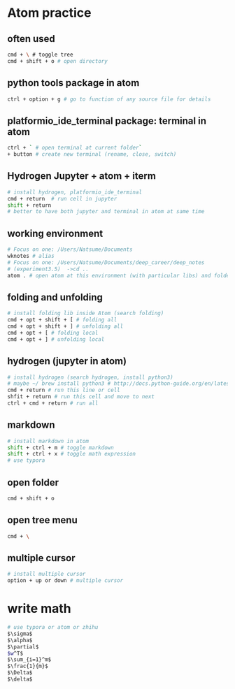 # Atom practice

## often used
```bash
cmd + \ # toggle tree
cmd + shift + o # open directory 
```

## python tools package in atom
```bash
ctrl + option + g # go to function of any source file for details

```
## platformio_ide_terminal package: terminal in atom
```bash
ctrl + ` # open terminal at current folder`
+ button # create new terminal (rename, close, switch)
```

## Hydrogen Jupyter + atom + iterm
```bash
# install hydrogen, platformio_ide_terminal
cmd + return  # run cell in jupyter
shift + return
# better to have both jupyter and terminal in atom at same time
```

## working environment
```bash
# Focus on one: /Users/Natsume/Documents
wknotes # alias
# Focus on one: /Users/Natsume/Documents/deep_career/deep_notes
# (experiment3.5)  ->cd ..
atom . # open atom at this environment (with particular libs) and folder
```

## folding and unfolding
```bash
# install folding lib inside Atom (search folding)
cmd + opt + shift + [ # folding all
cmd + opt + shift + ] # unfolding all
cmd + opt + [ # folding local
cmd + opt + ] # unfolding local
```

## hydrogen (jupyter in atom)
```bash
# install hydrogen (search hydrogen, install python3)
# maybe ~/ brew install python3 # http://docs.python-guide.org/en/latest/starting/install3/osx/
cmd + return # run this line or cell
shfit + return # run this cell and move to next
ctrl + cmd + return # run all
```

## markdown
```bash
# install markdown in atom
shift + ctrl + m # toggle markdown
shift + ctrl + x # toggle math expression
# use typora
```

## open folder
```bash
cmd + shift + o
```

## open tree menu
```bash
cmd + \
```

## multiple cursor
```bash
# install multiple cursor
option + up or down # multiple cursor
```

# write math
```bash
# use typora or atom or zhihu
$\sigma$
$\alpha$
$\partial$
$w^T$
$\sum_{i=1}^m$
$\frac{1}{m}$
$\Delta$
$\delta$
```
